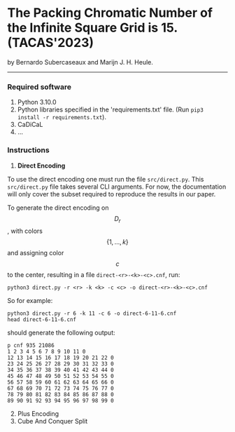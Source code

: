 # The Packing Chromatic Number of the Infinite Square Grid is 15. (TACAS'2023)

by Bernardo Subercaseaux and Marijn J. H. Heule.

---

### Required software

1. Python 3.10.0 
2. Python libraries specified in the 'requirements.txt' file. (Run `pip3 install -r requirements.txt`).
3. CaDiCaL
4. ...


### Instructions

1. **Direct Encoding**

To use the direct encoding one must run the file `src/direct.py`. 
This `src/direct.py` file takes several CLI arguments. 
For now, the documentation will only cover the subset required to reproduce the results in our paper.

To generate the direct encoding on $$D_r$$, with colors $$\{1, \ldots, k\}$$ and assigning color $$c$$ to the center, resulting in a file `direct-<r>-<k>-<c>.cnf`, run:

```python3 direct.py -r <r> -k <k> -c <c> -o direct-<r>-<k>-<c>.cnf```

So for example:

```
python3 direct.py -r 6 -k 11 -c 6 -o direct-6-11-6.cnf
head direct-6-11-6.cnf
```

should generate the following output:

```
p cnf 935 21086
1 2 3 4 5 6 7 8 9 10 11 0
12 13 14 15 16 17 18 19 20 21 22 0
23 24 25 26 27 28 29 30 31 32 33 0
34 35 36 37 38 39 40 41 42 43 44 0
45 46 47 48 49 50 51 52 53 54 55 0
56 57 58 59 60 61 62 63 64 65 66 0
67 68 69 70 71 72 73 74 75 76 77 0
78 79 80 81 82 83 84 85 86 87 88 0
89 90 91 92 93 94 95 96 97 98 99 0
```





2. Plus Encoding
3. Cube And Conquer Split





